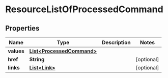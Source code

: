 

# ResourceListOfProcessedCommand

## Properties

Name | Type | Description | Notes
------------ | ------------- | ------------- | -------------
**values** | [**List&lt;ProcessedCommand&gt;**](ProcessedCommand.md) |  | 
**href** | **String** |  |  [optional]
**links** | [**List&lt;Link&gt;**](Link.md) |  |  [optional]



